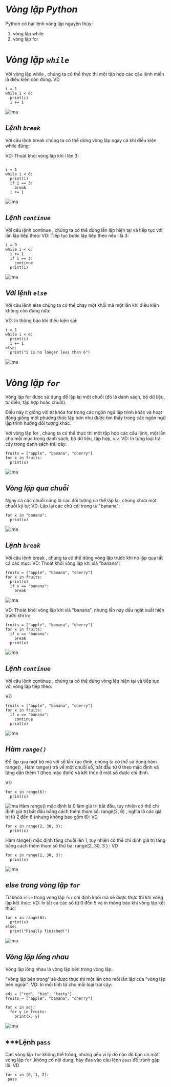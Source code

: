 # ***Vòng lặp Python***
Python có hai lệnh vòng lặp nguyên thủy:

1. vòng lặp while
2. vòng lặp for
# ***Vòng lặp `while`***
Với vòng lặp while , chúng ta có thể thực thi một tập hợp các câu lệnh miễn là điều kiện còn đúng.
VD
```
i = 1
while i < 6:
  print(i)
  i += 1
```
![ima](../IMG/52.png)
## ***Lệnh `break`***
Với câu lệnh break chúng ta có thể dừng vòng lặp ngay cả khi điều kiện while đúng:

VD: Thoát khỏi vòng lặp khi i lên 3:
``` 

i = 1
while i < 6:
  print(i)
  if i == 3:
    break
  i += 1
```
![ima](../IMG/53.png)
## ***Lệnh `continue`***
Với câu lệnh continue , chúng ta có thể dừng lần lặp hiện tại và tiếp tục với lần lặp tiếp theo:
VD: Tiếp tục bước lặp tiếp theo nếu i là 3:
```
i = 0
while i < 6:
  i += 1
  if i == 3:
    continue
  print(i)
```
![ima](../IMG/54.png)
## ***Với lệnh `else`***
Với câu lệnh else chúng ta có thể chạy một khối mã một lần khi điều kiện không còn đúng nữa:

VD: In thông báo khi điều kiện sai:
```
i = 1
while i < 6:
  print(i)
  i += 1
else:
  print("i is no longer less than 6")
```
![ima](../IMG/55.png)

# ***Vòng lặp `for`***
Vòng lặp for được sử dụng để lặp lại một chuỗi (đó là danh sách, bộ dữ liệu, từ điển, tập hợp hoặc chuỗi).

Điều này ít giống với từ khóa for trong các ngôn ngữ lập trình khác và hoạt động giống một phương thức lặp hơn như được tìm thấy trong các ngôn ngữ lập trình hướng đối tượng khác.

Với vòng lặp for , chúng ta có thể thực thi một tập hợp các câu lệnh, một lần cho mỗi mục trong danh sách, bộ dữ liệu, tập hợp, v.v.
VD: In từng loại trái cây trong danh sách trái cây:

```
fruits = ["apple", "banana", "cherry"]
for x in fruits:
  print(x)
```
![ima](../IMG/56.png)

## ***Vòng lặp qua chuỗi***
Ngay cả các chuỗi cũng là các đối tượng có thể lặp lại, chúng chứa một chuỗi ký tự:
VD: Lặp lại các chữ cái trong từ "banana":
```
for x in "banana":
  print(x) 
```
![ima](../IMG/57.png)

## ***Lệnh `break`***
Với câu lệnh break , chúng ta có thể dừng vòng lặp trước khi nó lặp qua tất cả các mục:
VD: Thoát khỏi vòng lặp khi xlà "banana":
```
fruits = ["apple", "banana", "cherry"]
for x in fruits:
  print(x)
  if x == "banana":
    break
```
![ima](../IMG/58.png)

VD: Thoát khỏi vòng lặp khi xlà "banana", nhưng lần này dấu ngắt xuất hiện trước khi in:
```
fruits = ["apple", "banana", "cherry"]
for x in fruits:
  if x == "banana":
    break
  print(x)
```
![ima](../IMG/59.png)
## ***Lệnh `continue`***
Với câu lệnh continue , chúng ta có thể dừng vòng lặp hiện tại và tiếp tục với vòng lặp tiếp theo:

VD
```
fruits = ["apple", "banana", "cherry"]
for x in fruits:
  if x == "banana":
    continue
  print(x)
```
![ima](../IMG/60.png)

## ***Hàm `range()`***
Để lặp qua một bộ mã với số lần xác định, chúng ta có thể sử dụng hàm range() ,
Hàm range() trả về một chuỗi số, bắt đầu từ 0 theo mặc định và tăng dần thêm 1 (theo mặc định) và kết thúc ở một số được chỉ định.

VD
```
for x in range(6):
  print(x)
```
![ima](../IMG/61.png)
Hàm range() mặc định là 0 làm giá trị bắt đầu, tuy nhiên có thể chỉ định giá trị bắt đầu bằng cách thêm tham số: range(2, 6) , nghĩa là các giá trị từ 2 đến 6 (nhưng không bao gồm 6):
VD
```
for x in range(2, 30, 3):
  print(x)
```
Hàm range() mặc định tăng chuỗi lên 1, tuy nhiên có thể chỉ định giá trị tăng bằng cách thêm tham số thứ ba: range(2, 30, 3 ) :
VD
```
for x in range(2, 30, 3):
  print(x)
```
![ima](../IMG/62.png)

## ***else trong vòng lặp `for`***
Từ khóa `else` trong vòng lặp `for` chỉ định khối mã sẽ được thực thi khi vòng lặp kết thúc:
VD: In tất cả các số từ 0 đến 5 và in thông báo khi vòng lặp kết thúc:

```
for x in range(6):
  print(x)
else:
  print("Finally finished!")
```
![ima](../IMG/63.png)
## ***Vòng lặp lồng nhau***
Vòng lặp lồng nhau là vòng lặp bên trong vòng lặp.

"Vòng lặp bên trong" sẽ được thực thi một lần cho mỗi lần lặp của "vòng lặp bên ngoài":
VD: In mỗi tính từ cho mỗi loại trái cây:
```
adj = ["red", "big", "tasty"]
fruits = ["apple", "banana", "cherry"]

for x in adj:
  for y in fruits:
    print(x, y)
```
![ima](../IMG/64.png)

## ***Lệnh `pass`
 Các vòng lặp `for` không thể trống, nhưng nếu vì lý do nào đó bạn có một vòng lặp `for `không có nội dung, hãy đưa vào câu lệnh `pass` để tránh gặp lỗi.
 VD
 ```
 for x in [0, 1, 2]:
  pass
 ```